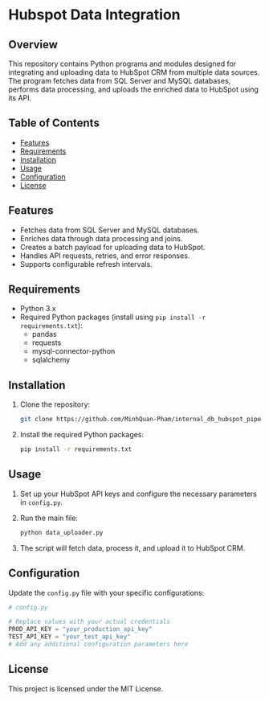 # Hubspot Data Integration

## Overview

This repository contains Python programs and modules designed for integrating and uploading data to HubSpot CRM from multiple data sources. The program fetches data from SQL Server and MySQL databases, performs data processing, and uploads the enriched data to HubSpot using its API.

## Table of Contents

- [Features](#features)
- [Requirements](#requirements)
- [Installation](#installation)
- [Usage](#usage)
- [Configuration](#configuration)
- [License](#license)

## Features

- Fetches data from SQL Server and MySQL databases.
- Enriches data through data processing and joins.
- Creates a batch payload for uploading data to HubSpot.
- Handles API requests, retries, and error responses.
- Supports configurable refresh intervals.

## Requirements

- Python 3.x
- Required Python packages (install using `pip install -r requirements.txt`):
  - pandas
  - requests
  - mysql-connector-python
  - sqlalchemy

## Installation

1. Clone the repository:

    ```bash
    git clone https://github.com/MinhQuan-Pham/internal_db_hubspot_pipeline.git
    ```

2. Install the required Python packages:

    ```bash
    pip install -r requirements.txt
    ```

## Usage

1. Set up your HubSpot API keys and configure the necessary parameters in `config.py`.

2. Run the main file:

    ```bash
    python data_uploader.py
    ```

3. The script will fetch data, process it, and upload it to HubSpot CRM.

## Configuration

Update the `config.py` file with your specific configurations:

```python
# config.py

# Replace values with your actual credentials
PROD_API_KEY = "your_production_api_key"
TEST_API_KEY = "your_test_api_key"
# Add any additional configuration parameters here

```

## License
This project is licensed under the MIT License.
